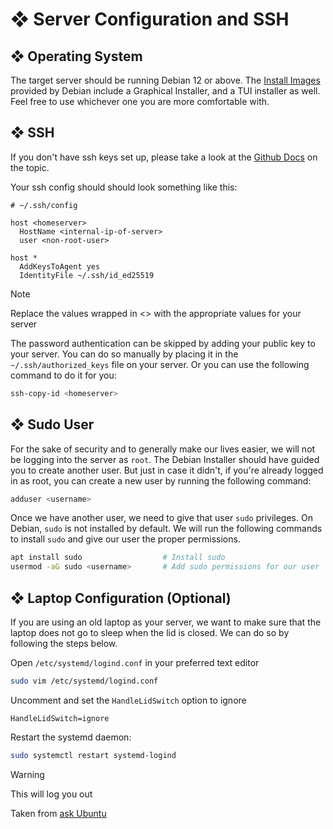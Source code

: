 # ❖ Server Configuration and SSH

## ❖ Operating System

The target server should be running Debian 12 or above.
The [Install Images](https://www.debian.org/distrib/) provided by Debian include a Graphical Installer,
and a TUI installer as well. Feel free to use whichever one you are more comfortable with.

## ❖ SSH

If you don't have ssh keys set up, please take a look at the 
[Github Docs](https://docs.github.com/en/authentication/connecting-to-github-with-ssh/generating-a-new-ssh-key-and-adding-it-to-the-ssh-agent)
on the topic.

Your ssh config should should look something like this:
```
# ~/.ssh/config

host <homeserver>
  HostName <internal-ip-of-server> 
  user <non-root-user>

host *
  AddKeysToAgent yes
  IdentityFile ~/.ssh/id_ed25519
```
> [!NOTE]  
> Replace the values wrapped in \<\> with the appropriate values for your server

The password authentication can be skipped by adding your public key to your server. You can do so manually
by placing it in the `~/.ssh/authorized_keys` file on your server. Or you can use the following command to do it
for you:

```bash
ssh-copy-id <homeserver>
```

## ❖ Sudo User

For the sake of security and to generally make our lives easier, we will not be logging into the server as `root`.
The Debian Installer should have guided you to create another user. But just in case it didn't, if you're already
logged in as root, you can create a new user by running the following command:

```bash
adduser <username>
```

Once we have another user, we need to give that user `sudo` privileges. On Debian, `sudo` is not installed by
default. We will run the following commands to install `sudo` and give our user the proper permissions.

```bash
apt install sudo                  # Install sudo
usermod -aG sudo <username>       # Add sudo permissions for our user
```

## ❖ Laptop Configuration (Optional)

If you are using an old laptop as your server, we want to make sure that the laptop does not go to sleep
when the lid is closed. We can do so by following the steps below.

Open `/etc/systemd/logind.conf` in your preferred text editor
```bash
sudo vim /etc/systemd/logind.conf
```

Uncomment and set the `HandleLidSwitch` option to ignore
```
HandleLidSwitch=ignore
```

Restart the systemd daemon:
```bash
sudo systemctl restart systemd-logind
```
> [!WARNING] 
> This will log you out

Taken from
[ask Ubuntu](https://askubuntu.com/questions/15520/how-can-i-tell-ubuntu-to-do-nothing-when-i-close-my-laptop-lid)
